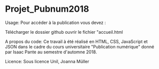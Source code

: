 # Projet_Pubnum2018
Usage:
Pour accéder à la publication vous devez :

Télécharger le dossier github
ouvrir le fichier "accueil.html

A propos du code:
Ce travail à été réalisé en HTML, CSS, JavaScript et JSON dans le cadre du cours universitaire "Publication numérique" donné par Isaac Pante au semestre d'automne 2018. 

Licence:
Sous licence Unil, Joanna Müller
